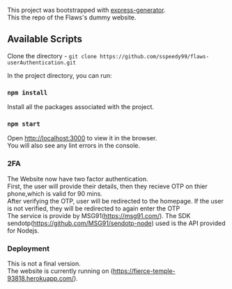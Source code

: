 This project was bootstrapped with [express-generator](https://github.com/expressjs/generator).<br>
This the repo of the Flaws's dummy website.

## Available Scripts
Clone the directory - 
`git clone https://github.com/sspeedy99/flaws-userAuthentication.git`

In the project directory, you can run:

### `npm install`

Install all the packages associated with the project.

### `npm start`

Open [http://localhost:3000](http://localhost:3000) to view it in the browser.<br>
You will also see any lint errors in the console.

### 2FA

The Website now have two factor authentication.<br>
First, the user will provide their details, then they recieve OTP on thier phone,which is valid for 90 mins. <br>
After verifying the OTP, user will be redirected to the homepage. If the user is not verified, they will be redirected to again enter the OTP <br>
The service is provide by MSG91(https://msg91.com/). The SDK sendotp(https://github.com/MSG91/sendotp-node) used is the API provided for Nodejs.


### Deployment

This is not a final version.<br>
The website is currently running on (https://fierce-temple-93818.herokuapp.com/).

